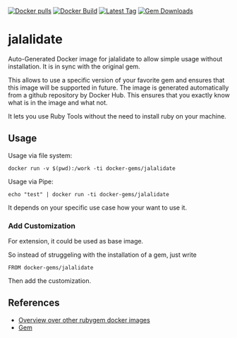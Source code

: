 [![Docker pulls](https://img.shields.io/docker/pulls/rubygem/jalalidate.svg)](https://hub.docker.com/r/rubygem/jalalidate/)
[![Docker Build](https://img.shields.io/docker/automated/rubygem/jalalidate.svg)](https://hub.docker.com/r/rubygem/jalalidate/)
[![Latest Tag](https://img.shields.io/github/tag/docker-rubygem/jalalidate.svg)](https://hub.docker.com/r/rubygem/jalalidate/)
[![Gem Downloads](https://img.shields.io/gem/dt/jalalidate.svg)](https://rubygems.org/gems/jalalidate/)
# jalalidate

Auto-Generated Docker image for jalalidate to allow simple usage without installation.
It is in sync with the original gem.

This allows to use a specific version of your favorite gem and ensures that this image will be supported in future.
The image is generated automatically from a github repository by Docker Hub.
This ensures that you exactly know what is in the image and what not.

It lets you use Ruby Tools without the need to install ruby on your machine.

## Usage

Usage via file system:

`docker run -v $(pwd):/work -ti docker-gems/jalalidate`

Usage via Pipe:

`echo "test" | docker run -ti docker-gems/jalalidate`

It depends on your specific use case how your want to use it.

### Add Customization

For extension, it could be used as base image.

So instead of struggeling with the installation of a gem, just write

`FROM docker-gems/jalalidate`

Then add the customization.

## References

 - [Overview over other rubygem docker images](https://github.com/thinkbot/docker-rubygem)
 - [Gem](https://rubygems.org/gems/jalalidate/)

